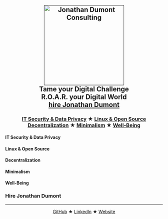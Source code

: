<h2 align="center">
  <a href="">
      <img src="https://raw.githubusercontent.com/JDmnT/JDmnT/main/logo.png" alt="Jonathan Dumont Consulting" width="256">
  </a>
  <br>Tame your Digital Challenge
  <br>R.O.A.R. your Digital World
  <br><a href="#hire-me" title="hire Jonathan Dumont">hire Jonathan Dumont</a>
</h2>
<h3 align="center"><a href="#it-security+data-privacy">IT Security & Data Privacy</a> ★ <a href="#linux+open-source">Linux & Open Source</a>
  <br><a href="#decentralization">Decentralization</a> ★ <a href="#minimalism">Minimalism</a> ★ <a href="#well-being">Well-Being</a></h3>

<h4 id="it-security+data-privacy">IT Security & Data Privacy</4>

<h4 id="linux+open-source">Linux & Open Source</4>

<h4 id="decentralization">Decentralization</4>

<h4 id="minimalism">Minimalism</4>

<h4 id="well-being">Well-Being</4>

<h3 id="hire-me">Hire Jonathan Dumont</h3>

<!--
**JOduMonT/JOduMonT** is a ✨ _special_ ✨ repository because its `README.md` (this file) appears on your GitHub profile.

Here are some ideas to get you started:

- 🔭 I’m currently working on ...
- 🌱 I’m currently learning ...
- 👯 I’m looking to collaborate on ...
- 🤔 I’m looking for help with ...
- 💬 Ask me about ...
- 📫 How to reach me: ...
- 😄 Pronouns: ...
- ⚡ Fun fact: ...

![screenshot](https://raw.githubusercontent.com/alextselegidis/alextselegidis/master/screenshot.gif)

## About

Hello and welcome to my place! My name is Alex Tselegidis and I am a software engineer from Greece. I have been working 
as a programmer for the past 15+ years and have spent countless hours of imagining, solving and planning things that 
come in my way. I am always very serious with what I do and my ambitions are always high as to never let myself down. 
All I am looking forward is the next project.

## Work

During all these years I have been involved into a huge variety of projects, covering a vast spectrum of software 
engineering. Here are some of my open source projects that are hosted on Github and are definitely worth checking. 

### Easy!Appointments 

Easy!Appointments is a highly customizable web application that allows your customers to book appointments with you via 
the web. Moreover, it provides the ability to sync your data with Google Calendar so you can use them with other services.

[Website](https://easyappointments.org/) | [Repository](https://github.com/alextselegidis/easyappointments)

### Plainpad 

Plainpad is a self hosted, open source note taking application that is very easy to setup on your server. Your data 
will never leave your server and you will be able to access them from any device connected to the internet.

[Website](https://alextselegidis.com/get/plainpad/) | [Repository](https://github.com/alextselegidis/plainpad)

### Spaceguard 

The original purpose of this project was to experiment with the available graphic APIs of the browsers, along with the 
implementation of an arcade game with simple game mechanics and animation.

[Website](https://alextselegidis.com/try/spaceguard/) | [Repository](https://github.com/alextselegidis/spaceguard)


## Collaborate 

Having worked with companies for that long, I have specialized into helping professionals reach their ultimate goals 
and explore all the possibilities beyond them. Always being open for discussion and brainstorming sessions, feel free 
to reach out with your inquiry and get started with your own project asap.
-->
---
<p align="center"><a href="https://github.com/JOduMonT" title="Jonathan Dumont's @GitHub" target="_blank">GitHub</a> ★ <a href="https://www.linkedin.com/in/JOduMonT/?locale=en_US" title="Jonathan Dumont's LinkedIn Profile" target="_blank">LinkedIn</a> ★ <a href="https://JOduMonT.com" title="Jonathan Dumont's Website" target="_blank">Website</a><p>
